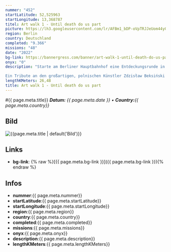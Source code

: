```yaml
---
nummer: "452"
startLatitude: 52,525963
startLongitude: 13,368787
titel: Art walk 1 - Until death do us part
picture: https://lh3.googleusercontent.com/lr/AFBm1_bDP-oVpTRJJeUom44y0KHnxtt8l4mJqom9fAoBu25Ybv_arR9FlIrWArpCwrfoy6G0-wA9vnrjmbBkAT35T6-B2FWuMDyUiMR0lJFVx-qC3D4I-Yy7C7fdU23bWAlQBrpHnZ0uCkLC4ezRTmdR2xEFi4UitrZUK1pYtXhyT7W-CUdw_ilUBMASyKaQxpsAkFztrw2-yWAjVEjzX_MqFcPjIdm5jcU2gTnkN8hGFngkqvO7ZUoU1PahbwoDlbD7pdsWowAbfmXnxIH6Q-1owvYWNIkfBJZD4PGZR6cM2-1AWPtVFdoevATbxRBSCO53_7yMnsAFVz5hPZvrLMdEJ-TugY8J0psK46V9v_0ZjyzjFtBtn7LU1slE24fvmZjpJE6Tcvzz3_U0WPzRmUrlw6jMeHoK3gx2Y5RN5gq3vYTiAdxwX2ZVaEA2o-DdExEpxYBabgcwk6_mSA8q3pvJdJocYLgfJIEp0vgKLgTQrwpxPvrYYK6hoMnTQfvU1C_x-Gdx7buMS5OA7bBOPbXGvC6Cce8QGXZu8fqenZx1wzaEWmPoGfl24QjNyfTGkN-62RGmqUcELe4q1tL-n0pSiApOfNfEl5e-WmUfgLOxoQg0VeiAdDxELPlg96Pmk040aGLmoKM0XzIfvZcQpWupT0mQJYu2v3ZIe65kYXxbQonHukYEWOBo9RXow4e0nja-HBoCPC3E0ItoUKbVRJ-ze6jWQMSk_nJv6x7ySwPFrGNvNRmjVvjN0zqQyRZ27J1aDuCvVbc3-ZD9TykGrOcwAoVwgkTlWVCzQ8XLnqLeLtqAyp_V5LGlhQUSDM06fqkNkttxBoKbwdGoUF8O3Pvwz9nxSRkeiRGtHlam
region: Berlin
country: Deutschland
completed: "9.366"
missions: "48"
date: "2022"
bg-link: https://bannergress.com/banner/art-walk-1-until-death-do-us-part-2881
onyx: "0"
description: "Starte am Berliner Hauptbahnhof eine Entdeckungsrunde in den Norden von Berlin. Die Tour führt dich dann von Berlin Mitte durch den Bezirk Reinickendorf und endet am U-Bahnhof Rathaus Reinickendorf.

Ein Tribute an den großartigen, polnischen Künstler Zdzisław Beksiński (24.02.1929 - 21.02.2005)"
lengthKMeters: 26,48
title: Art walk 1 - Until death do us part
---
```


#{{ page.meta.title}}
_**Datum:** {{ page.meta.date }} • **Country:**{{ page.meta.country}}_

## Bild
![{{page.meta.title | default('Bild')}}]({{page.meta.picture}})

## Links
- **bg-link**: {% raw %}[{{ page.meta.bg-link }}]({{ page.meta.bg-link }}){% endraw %}

## Infos
- **nummer**:{{ page.meta.nummer}}
- **startLatitude**:{{ page.meta.startLatitude}}
- **startLongitude**:{{ page.meta.startLongitude}}
- **region**:{{ page.meta.region}}
- **country**:{{ page.meta.country}}
- **completed**:{{ page.meta.completed}}
- **missions**:{{ page.meta.missions}}
- **onyx**:{{ page.meta.onyx}}
- **description**:{{ page.meta.description}}
- **lengthKMeters**:{{ page.meta.lengthKMeters}}

